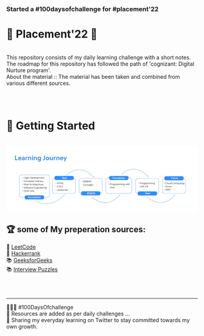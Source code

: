 ### Started a #100daysofchallenge for #placement'22 

 # :gift: Placement'22 :gift:
<br>
This repository consists of my daily learning challenge with a short notes.<br>
The roadmap for this repository has followed the path of 'cognizant: Digital Nurture program'.<br>
About the material :: The material has been taken and combined from various different sources.
 
<br><br> 
# 🚀 Getting Started
<br>
<img  alt="learning_joirney" src="img/journey.jpeg"/>
<br>


## 🏆 some of My preperation sources:
 
📒 [LeetCode](https://leetcode.com/)\
📒 [Hackerrank](https://www.hackerrank.com/)\
📚 [GeeksforGeeks](https://www.geeksforgeeks.org/) \
📚 [Interview Puzzles](https://www.geeksforgeeks.org/category/puzzles/)

 <br><br>
 
 <hr>
👨🏻‍💻 #100DaysOfchallenge<br>
📝 Resources are added as per daily challenges ...<br>
🤝 Sharing my everyday learning on Twitter to stay committed towards my own growth.<br>

